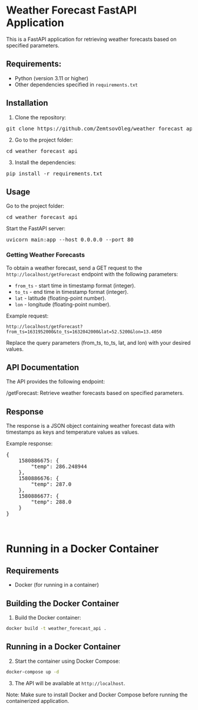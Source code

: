 # Weather Forecast FastAPI Application

This is a FastAPI application for retrieving weather forecasts based on specified parameters.

## Requirements:

- Python (version 3.11 or higher)
- Other dependencies specified in `requirements.txt`

## Installation

1. Clone the repository:

<pre lang="bash">git clone https://github.com/ZemtsovOleg/weather_forecast_api.git</pre>

2. Go to the project folder:

<pre lang="bash">cd weather_forecast_api</pre>

3. Install the dependencies:

<pre lang="bash">pip install -r requirements.txt</pre>

## Usage

Go to the project folder:

<pre lang="bash">cd weather_forecast_api</pre>

Start the FastAPI server:

<pre lang="bash">uvicorn main:app --host 0.0.0.0 --port 80</pre>

### Getting Weather Forecasts

To obtain a weather forecast, send a GET request to the `http://localhost/getForecast` endpoint with the following parameters:

- `from_ts` - start time in timestamp format (integer).
- `to_ts` - end time in timestamp format (integer).
- `lat` - latitude (floating-point number).
- `lon` - longitude (floating-point number).

Example request:

```
http://localhost/getForecast?from_ts=1631952000&to_ts=1632042000&lat=52.5200&lon=13.4050
```

Replace the query parameters (from_ts, to_ts, lat, and lon) with your desired values.

## API Documentation

The API provides the following endpoint:

/getForecast: Retrieve weather forecasts based on specified parameters.

## Response

The response is a JSON object containing weather forecast data with timestamps as keys and temperature values as values.

Example response:

<pre lang="bash">
{
    1580886675: {
        "temp": 286.248944
    },
    1580886676: {
        "temp": 287.0
    },
    1580886677: {
        "temp": 288.0
    }
}
</pre>

<br>

# Running in a Docker Container

## Requirements

- Docker (for running in a container)

## Building the Docker Container

1. Build the Docker container:

```bash
docker build -t weather_forecast_api .
```

## Running in a Docker Container

2. Start the container using Docker Compose:

```bash
docker-compose up -d
```

3. The API will be available at `http://localhost`.

Note: Make sure to install Docker and Docker Compose before running the containerized application.